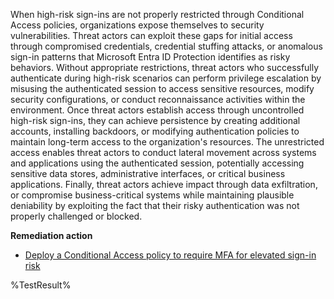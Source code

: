 When high-risk sign-ins are not properly restricted through Conditional Access policies, organizations expose themselves to security vulnerabilities. Threat actors can exploit these gaps for initial access through compromised credentials, credential stuffing attacks, or anomalous sign-in patterns that Microsoft Entra ID Protection identifies as risky behaviors. Without appropriate restrictions, threat actors who successfully authenticate during high-risk scenarios can perform privilege escalation by misusing the authenticated session to access sensitive resources, modify security configurations, or conduct reconnaissance activities within the environment. Once threat actors establish access through uncontrolled high-risk sign-ins, they can achieve persistence by creating additional accounts, installing backdoors, or modifying authentication policies to maintain long-term access to the organization's resources. The unrestricted access enables threat actors to conduct lateral movement across systems and applications using the authenticated session, potentially accessing sensitive data stores, administrative interfaces, or critical business applications. Finally, threat actors achieve impact through data exfiltration, or compromise business-critical systems while maintaining plausible deniability by exploiting the fact that their risky authentication was not properly challenged or blocked.

**Remediation action**

- [Deploy a Conditional Access policy to require MFA for elevated sign-in risk](https://learn.microsoft.com/en-us/entra/identity/conditional-access/policy-risk-based-sign-in?wt.mc_id=zerotrustrecommendations_automation_content_cnl_csasci)
<!--- Results --->
%TestResult%

